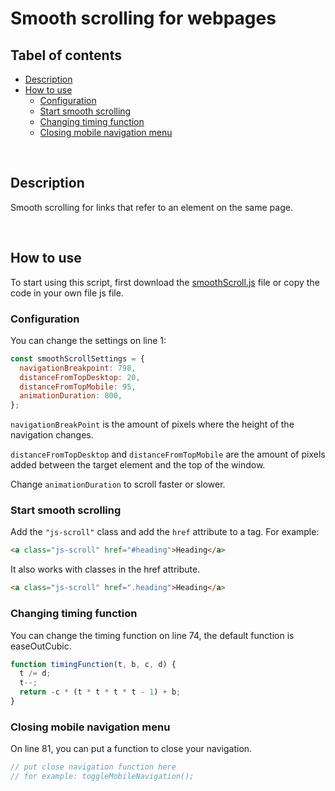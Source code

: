 # Smooth scrolling for webpages <!-- omit in toc -->

## Tabel of contents <!-- omit in toc -->
- [Description](#description)
- [How to use](#how-to-use)
  - [Configuration](#configuration)
  - [Start smooth scrolling](#start-smooth-scrolling)
  - [Changing timing function](#changing-timing-function)
  - [Closing mobile navigation menu](#closing-mobile-navigation-menu)

<br />

## Description

Smooth scrolling for links that refer to an element on the same page.

<br />

## How to use

To start using this script, first download the [smoothScroll.js](https://raw.githubusercontent.com/wesselvanree/smooth-scrolling/master/smoothScroll.js) file or copy the code in your own file js file.

### Configuration

You can change the settings on line 1:

```js
const smoothScrollSettings = {
  navigationBreakpoint: 798,
  distanceFromTopDesktop: 20,
  distanceFromTopMobile: 95,
  animationDuration: 800,
};
```
`navigationBreakPoint` is the amount of pixels where the height of the navigation changes.

`distanceFromTopDesktop` and `distanceFromTopMobile` are the amount of pixels added between the target element and the top of the window.

Change `animationDuration` to scroll faster or slower.

### Start smooth scrolling
Add the `"js-scroll"` class and add the `href` attribute to a tag. For example:

```html
<a class="js-scroll" href="#heading">Heading</a>
```
It also works with classes in the href attribute.
```html
<a class="js-scroll" href=".heading">Heading</a>
```

### Changing timing function

You can change the timing function on line 74, the default function is easeOutCubic.

```javascript
function timingFunction(t, b, c, d) {
  t /= d;
  t--;
  return -c * (t * t * t * t - 1) + b;
}
```

### Closing mobile navigation menu
On line 81, you can put a function to close your navigation.

```javascript
// put close navigation function here
// for example: toggleMobileNavigation();
```
